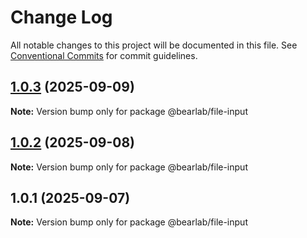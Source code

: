 # Change Log

All notable changes to this project will be documented in this file.
See [Conventional Commits](https://conventionalcommits.org) for commit guidelines.

## [1.0.3](https://github.com/hasanbala/ui-components/compare/@bearlab/file-input@1.0.2...@bearlab/file-input@1.0.3) (2025-09-09)

**Note:** Version bump only for package @bearlab/file-input





## [1.0.2](https://github.com/hasanbala/ui-components/compare/@bearlab/file-input@1.0.1...@bearlab/file-input@1.0.2) (2025-09-08)

**Note:** Version bump only for package @bearlab/file-input





## 1.0.1 (2025-09-07)

**Note:** Version bump only for package @bearlab/file-input
